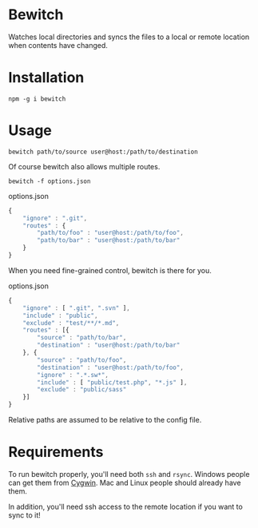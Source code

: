 Bewitch
===

Watches local directories and syncs the files to a local or remote location when contents have changed.

# Installation

```
npm -g i bewitch
```

# Usage


```
bewitch path/to/source user@host:/path/to/destination
```

Of course bewitch also allows multiple routes.

```
bewitch -f options.json
```

options.json
```javascript
{
	"ignore" : ".git",
	"routes" : {
		"path/to/foo" : "user@host:/path/to/foo",
		"path/to/bar" : "user@host:/path/to/bar"
	}
}
```

When you need fine-grained control, bewitch is there for you.

options.json
```javascript
{
	"ignore" : [ ".git", ".svn" ],
	"include" : "public",
	"exclude" : "test/**/*.md",
	"routes" : [{
		"source" : "path/to/bar",
		"destination" : "user@host:/path/to/bar"
	}, {
		"source" : "path/to/foo",
		"destination" : "user@host:/path/to/foo",
		"ignore" : ".*.sw*",
		"include" : [ "public/test.php", "*.js" ],
		"exclude" : "public/sass"
	}]
}
```
Relative paths are assumed to be relative to the config file.

# Requirements

To run bewitch properly, you'll need both `ssh` and `rsync`. Windows people can get them from [Cygwin](http://www.cygwin.com/). Mac and Linux people should already have them.

In addition, you'll need ssh access to the remote location if you want to sync to it!

